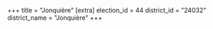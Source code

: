 +++
title = "Jonquière"
[extra]
election_id = 44
district_id = "24032"
district_name = "Jonquière"
+++
